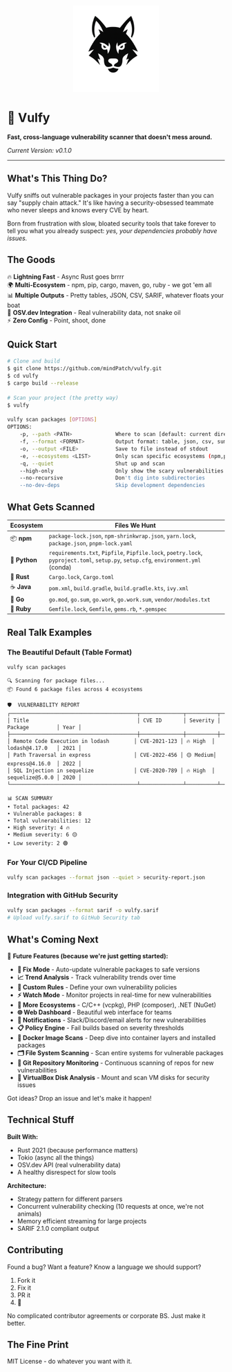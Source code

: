 <div align="center">
  <img src="assets/main_logo.png" alt="Vulfy Logo" width="200"/>
</div>

# 🐺 Vulfy

**Fast, cross-language vulnerability scanner that doesn't mess around.**

*Current Version: v0.1.0*

---

## What's This Thing Do?

Vulfy sniffs out vulnerable packages in your projects faster than you can say "supply chain attack." It's like having a security-obsessed teammate who never sleeps and knows every CVE by heart.

Born from frustration with slow, bloated security tools that take forever to tell you what you already suspect: *yes, your dependencies probably have issues.*

## The Goods

🔥 **Lightning Fast** - Async Rust goes brrrr  
🌍 **Multi-Ecosystem** - npm, pip, cargo, maven, go, ruby - we got 'em all  
📊 **Multiple Outputs** - Pretty tables, JSON, CSV, SARIF, whatever floats your boat  
🎯 **OSV.dev Integration** - Real vulnerability data, not snake oil  
⚡ **Zero Config** - Point, shoot, done  

## Quick Start

```bash
# Clone and build
$ git clone https://github.com/mindPatch/vulfy.git
$ cd vulfy
$ cargo build --release

# Scan your project (the pretty way)
$ vulfy

vulfy scan packages [OPTIONS]
OPTIONS:
    -p, --path <PATH>              Where to scan [default: current directory]
    -f, --format <FORMAT>          Output format: table, json, csv, summary, sarif
    -o, --output <FILE>            Save to file instead of stdout
    -e, --ecosystems <LIST>        Only scan specific ecosystems (npm,pypi,cargo,etc)
    -q, --quiet                    Shut up and scan
    --high-only                    Only show the scary vulnerabilities
    --no-recursive                 Don't dig into subdirectories
    --no-dev-deps                  Skip development dependencies
```

## What Gets Scanned

| Ecosystem | Files We Hunt |
|-----------|---------------|
| 📦 **npm** | `package-lock.json`, `npm-shrinkwrap.json`, `yarn.lock`, `package.json`, `pnpm-lock.yaml` |
| 🐍 **Python** | `requirements.txt`, `Pipfile`, `Pipfile.lock`, `poetry.lock`, `pyproject.toml`, `setup.py`, `setup.cfg`, `environment.yml` (conda) |
| 🦀 **Rust** | `Cargo.lock`, `Cargo.toml` |
| ☕ **Java** | `pom.xml`, `build.gradle`, `build.gradle.kts`, `ivy.xml` |
| 🐹 **Go** | `go.mod`, `go.sum`, `go.work`, `go.work.sum`, `vendor/modules.txt` |
| 💎 **Ruby** | `Gemfile.lock`, `Gemfile`, `gems.rb`, `*.gemspec` |

## Real Talk Examples

### The Beautiful Default (Table Format)
```bash
vulfy scan packages
```
```
🔍 Scanning for package files...
📦 Found 6 package files across 4 ecosystems

🛡️  VULNERABILITY REPORT
┌─────────────────────────────────────────┬──────────────┬──────────┬─────────────────┬──────┐
│ Title                                   │ CVE ID       │ Severity │ Package         │ Year │
├─────────────────────────────────────────┼──────────────┼──────────┼─────────────────┼──────┤
│ Remote Code Execution in lodash        │ CVE-2021-123 │ 🔥 High  │ lodash@4.17.0   │ 2021 │
│ Path Traversal in express              │ CVE-2022-456 │ 🟡 Medium│ express@4.16.0  │ 2022 │
│ SQL Injection in sequelize             │ CVE-2020-789 │ 🔥 High  │ sequelize@5.0.0 │ 2020 │
└─────────────────────────────────────────┴──────────────┴──────────┴─────────────────┴──────┘

📊 SCAN SUMMARY
• Total packages: 42
• Vulnerable packages: 8
• Total vulnerabilities: 12
• High severity: 4 🔥
• Medium severity: 6 🟡
• Low severity: 2 🟢
```

### For Your CI/CD Pipeline
```bash
vulfy scan packages --format json --quiet > security-report.json
```

### Integration with GitHub Security
```bash
vulfy scan packages --format sarif -o vulfy.sarif
# Upload vulfy.sarif to GitHub Security tab
```


## What's Coming Next

🚀 **Future Features (because we're just getting started):**

- **🔧 Fix Mode** - Auto-update vulnerable packages to safe versions
- **📈 Trend Analysis** - Track vulnerability trends over time
- **🎯 Custom Rules** - Define your own vulnerability policies
- **⚡ Watch Mode** - Monitor projects in real-time for new vulnerabilities
- **🔗 More Ecosystems** - C/C++ (vcpkg), PHP (composer), .NET (NuGet)
- **🌐 Web Dashboard** - Beautiful web interface for teams
- **🔔 Notifications** - Slack/Discord/email alerts for new vulnerabilities
- **📋 Policy Engine** - Fail builds based on severity thresholds
- **🐳 Docker Image Scans** - Deep dive into container layers and installed packages
- **🗂️ File System Scanning** - Scan entire systems for vulnerable packages
- **📡 Git Repository Monitoring** - Continuous scanning of repos for new vulnerabilities
- **💽 VirtualBox Disk Analysis** - Mount and scan VM disks for security issues

Got ideas? Drop an issue and let's make it happen!

## Technical Stuff

**Built With:**
- Rust 2021 (because performance matters)
- Tokio (async all the things)
- OSV.dev API (real vulnerability data)
- A healthy disrespect for slow tools

**Architecture:**
- Strategy pattern for different parsers
- Concurrent vulnerability checking (10 requests at once, we're not animals)
- Memory efficient streaming for large projects
- SARIF 2.1.0 compliant output

## Contributing

Found a bug? Want a feature? Know a language we should support?

1. Fork it
2. Fix it
3. PR it
4. 🎉

No complicated contributor agreements or corporate BS. Just make it better.

## The Fine Print

MIT License - do whatever you want with it.
